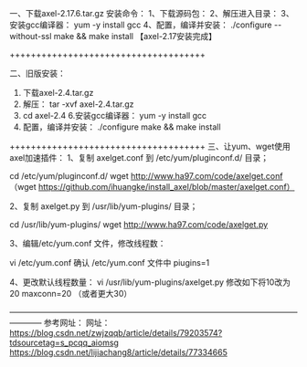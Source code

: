 一、下载axel-2.17.6.tar.gz
安装命令：
1、下载源码包：
2、解压进入目录：
3、安装gcc编译器：
yum -y install gcc
4、配置，编译并安装：
./configure --without-ssl
make && make install
【axel-2.17安装完成】

+++++++++++++++++++++++++++++++++++++

二、旧版安装：
1. 下载axel-2.4.tar.gz
2. 解压：
tar -xvf axel-2.4.tar.gz
5. cd axel-2.4
6.安装gcc编译器：
yum -y install gcc 
8. 配置，编译并安装：
./configure
make && make install 

+++++++++++++++++++++++++++++++++++++
三、让yum、wget使用axel加速插件：
1、复制 axelget.conf 到 /etc/yum/pluginconf.d/ 目录；

cd /etc/yum/pluginconf.d/
wget http://www.ha97.com/code/axelget.conf
（wget https://github.com/ihuangke/install_axel/blob/master/axelget.conf）

2、复制 axelget.py 到 /usr/lib/yum-plugins/ 目录；

cd /usr/lib/yum-plugins/
wget http://www.ha97.com/code/axelget.py

3、编辑/etc/yum.conf 文件，修改线程数：

vi /etc/yum.conf 确认 /etc/yum.conf 文件中 piugins=1

4、更改默认线程数量：
vi /usr/lib/yum-plugins/axelget.py 
修改如下将10改为20
maxconn=20  （或者更大30）

————————————————————————————————————————
参考网址： 
网址：https://blog.csdn.net/zwjzqqb/article/details/79203574?tdsourcetag=s_pcqq_aiomsg
https://blog.csdn.net/lijiachang8/article/details/77334665
